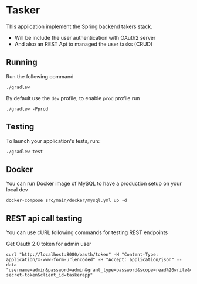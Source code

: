 # Tasker
This application implement the Spring backend takers stack.

  - Will be include the user authentication with OAuth2 server
  - And also an REST Api to managed the user tasks (CRUD)

## Running

Run the following command

    ./gradlew

By default use the `dev` profile, to enable `prod` profile run

    ./gradlew -Pprod
     

## Testing

To launch your application's tests, run:

    ./gradlew test

## Docker

You can run Docker image of MySQL to have a production setup on your local dev

    docker-compose src/main/docker/mysql.yml up -d
    
## REST api call testing
You can use cURL following commands for testing REST endpoints

Get Oauth 2.0 token for admin user

    curl "http://localhost:8080/oauth/token" -H "Content-Type: application/x-www-form-urlencoded" -H "Accept: application/json" --data "username=admin&password=admin&grant_type=password&scope=read%20write&client_secret=tasker-secret-token&client_id=taskerapp"

